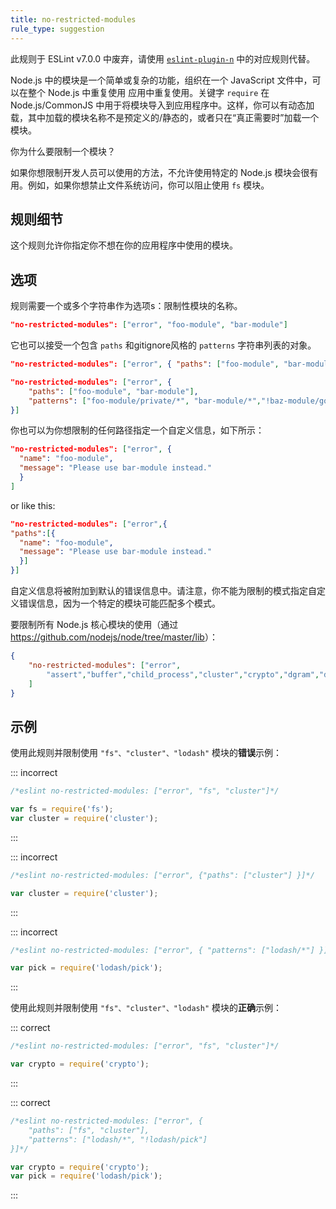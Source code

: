 ```yaml
---
title: no-restricted-modules
rule_type: suggestion
---
```


此规则于 ESLint v7.0.0 中废弃，请使用 [`eslint-plugin-n`](https://github.com/eslint-community/eslint-plugin-n) 中的对应规则代替。

Node.js 中的模块是一个简单或复杂的功能，组织在一个 JavaScript 文件中，可以在整个 Node.js 中重复使用
应用中重复使用。关键字 `require` 在 Node.js/CommonJS 中用于将模块导入到应用程序中。这样，你可以有动态加载，其中加载的模块名称不是预定义的/静态的，或者只在“真正需要时”加载一个模块。

你为什么要限制一个模块？

如果你想限制开发人员可以使用的方法，不允许使用特定的 Node.js 模块会很有用。例如，如果你想禁止文件系统访问，你可以阻止使用 `fs` 模块。

## 规则细节

这个规则允许你指定你不想在你的应用程序中使用的模块。

## 选项

规则需要一个或多个字符串作为选项s：限制性模块的名称。

```json
"no-restricted-modules": ["error", "foo-module", "bar-module"]
```

它也可以接受一个包含  `paths` 和gitignore风格的 `patterns` 字符串列表的对象。

```json
"no-restricted-modules": ["error", { "paths": ["foo-module", "bar-module"] }]
```

```json
"no-restricted-modules": ["error", {
    "paths": ["foo-module", "bar-module"],
    "patterns": ["foo-module/private/*", "bar-module/*","!baz-module/good"]
}]
```

你也可以为你想限制的任何路径指定一个自定义信息，如下所示：

```json
"no-restricted-modules": ["error", {
  "name": "foo-module",
  "message": "Please use bar-module instead."
  }
]
```

or like this:

```json
"no-restricted-modules": ["error",{
"paths":[{
  "name": "foo-module",
  "message": "Please use bar-module instead."
  }]
}]
```

自定义信息将被附加到默认的错误信息中。请注意，你不能为限制的模式指定自定义错误信息，因为一个特定的模块可能匹配多个模式。

要限制所有 Node.js 核心模块的使用（通过 <https://github.com/nodejs/node/tree/master/lib>）：

```json
{
    "no-restricted-modules": ["error",
        "assert","buffer","child_process","cluster","crypto","dgram","dns","domain","events","freelist","fs","http","https","module","net","os","path","punycode","querystring","readline","repl","smalloc","stream","string_decoder","sys","timers","tls","tracing","tty","url","util","vm","zlib"
    ]
}
```

## 示例

使用此规则并限制使用 `"fs"、"cluster"、"lodash"` 模块的**错误**示例：

::: incorrect

```js
/*eslint no-restricted-modules: ["error", "fs", "cluster"]*/

var fs = require('fs');
var cluster = require('cluster');
```

:::

::: incorrect

```js
/*eslint no-restricted-modules: ["error", {"paths": ["cluster"] }]*/

var cluster = require('cluster');
```

:::

::: incorrect

```js
/*eslint no-restricted-modules: ["error", { "patterns": ["lodash/*"] }]*/

var pick = require('lodash/pick');
```

:::

使用此规则并限制使用 `"fs"、"cluster"、"lodash"` 模块的**正确**示例：

::: correct

```js
/*eslint no-restricted-modules: ["error", "fs", "cluster"]*/

var crypto = require('crypto');
```

:::

::: correct

```js
/*eslint no-restricted-modules: ["error", {
    "paths": ["fs", "cluster"],
    "patterns": ["lodash/*", "!lodash/pick"]
}]*/

var crypto = require('crypto');
var pick = require('lodash/pick');
```

:::
